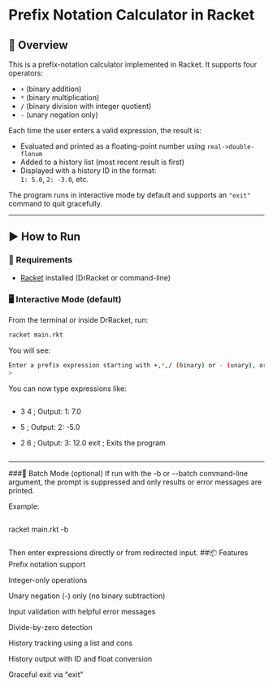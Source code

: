 # Prefix Notation Calculator in Racket

## 📘 Overview

This is a prefix-notation calculator implemented in Racket. It supports four operators:

- `+` (binary addition)
- `*` (binary multiplication)
- `/` (binary division with integer quotient)
- `-` (unary negation only)

Each time the user enters a valid expression, the result is:

- Evaluated and printed as a floating-point number using `real->double-flonum`
- Added to a history list (most recent result is first)
- Displayed with a history ID in the format:  
  `1: 5.0`, `2: -3.0`, etc.

The program runs in interactive mode by default and supports an `"exit"` command to quit gracefully.

---

## ▶️ How to Run

### 🔧 Requirements

- [Racket](https://racket-lang.org/) installed (DrRacket or command-line)

### 🖥️ Interactive Mode (default)

From the terminal or inside DrRacket, run:

```bash
racket main.rkt
```

You will see:

```bash
Enter a prefix expression starting with +,*,/ (binary) or - (unary), or type 'exit' to quit:
>
```

You can now type expressions like:

```bash

```

- 3 4 ; Output: 1: 7.0

* 5 ; Output: 2: -5.0

- 2 6 ; Output: 3: 12.0
  exit ; Exits the program

```

```

---

###📂 Batch Mode (optional)
If run with the -b or --batch command-line argument, the prompt is suppressed and only results or error messages are printed.

Example:

```bash

```

racket main.rkt -b

```

```

Then enter expressions directly or from redirected input.
##📦 Features
Prefix notation support

Integer-only operations

Unary negation (-) only (no binary subtraction)

Input validation with helpful error messages

Divide-by-zero detection

History tracking using a list and cons

History output with ID and float conversion

Graceful exit via "exit"
